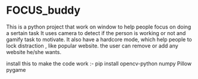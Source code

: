 # FOCUS_buddy

This is a python project that work on window to help people focus on doing a sertain task 
It uses camera to detect if the person is working or not and gamify task to motivate. It also have a hardcore mode, which help people to lock distraction , like popular website.
the user can remove or add any website he/she wants.

install this to make the code work :-
pip install opencv-python numpy Pillow pygame
